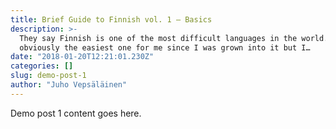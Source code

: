 ```yaml
---
title: Brief Guide to Finnish vol. 1 — Basics
description: >-
  They say Finnish is one of the most difficult languages in the world. It’s
  obviously the easiest one for me since I was grown into it but I…
date: "2018-01-20T12:21:01.230Z"
categories: []
slug: demo-post-1
author: "Juho Vepsäläinen"
---
```


Demo post 1 content goes here.
